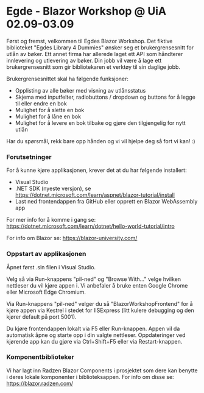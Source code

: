 ﻿# Egde - Blazor Workshop @ UiA 02.09-03.09
Først og fremst, velkommen til Egdes Blazor Workshop. Det fiktive biblioteket "Egdes Library 4 Dummies" ønsker seg et 
brukergrensesnitt for utlån av bøker. Ett annet firma har allerede laget ett API som håndterer innlevering og utlevering av bøker.
Din jobb vil være å lage ett brukergrensesnitt som gir bibliotekaren et verktøy til sin daglige jobb.

Brukergrensesnittet skal ha følgende funksjoner:
- Opplisting av alle bøker med visning av utlånsstatus
- Skjema med inputfelter, radiobuttons / dropdown og buttons for å legge til eller endre en bok
- Mulighet for å slette en bok
- Mulighet for å låne en bok
- Mulighet for å levere en bok tilbake og gjøre den tilgjengelig for nytt utlån

Har du spørsmål, rekk bare opp hånden og vi vil hjelpe deg så fort vi kan! :)

### Forutsetninger
For å kunne kjøre applikasjonen, krever det at du har følgende installert:
* Visual Studio
* .NET SDK (nyeste versjon), se https://dotnet.microsoft.com/learn/aspnet/blazor-tutorial/install
* Last ned frontendappen fra GitHub eller opprett en Blazor WebAssembly app

For mer info for å komme i gang se: https://dotnet.microsoft.com/learn/dotnet/hello-world-tutorial/intro

For info om Blazor se: https://blazor-university.com/

### Oppstart av applikasjonen
Åpnet først .sln filen i Visual Studio.

Velg så via Run-knappens "pil-ned" og "Browse With..." velge hvilken nettleser du vil kjøre appen i.
Vi anbefaler å bruke enten Google Chrome eller Microsoft Edge Chromium.

Via Run-knappens "pil-ned" velger du så "BlazorWorkshopFrontend" for å kjøre appen via Kestrel i stedet for IISExpress (litt kulere debugging og den kjører default på port 5001).

Du kjøre frontendappen lokalt via F5 eller Run-knappen.
Appen vil da automatisk åpne og starte opp i din valgte nettleser.
Oppdateringer ved kjørende app kan du gjøre via Ctrl+Shift+F5 eller via Restart-knappen.

### Komponentbiblioteker
Vi har lagt inn Radzen Blazor Components i prosjektet som dere kan benytte i deres lokale komponenter i biblioteksappen.
For info om disse se: https://blazor.radzen.com/